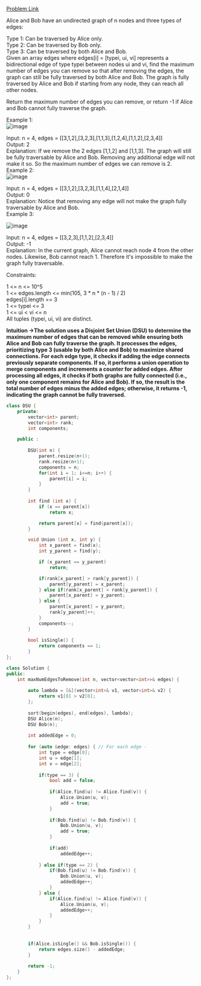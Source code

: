 [Problem Link](https://leetcode.com/problems/remove-max-number-of-edges-to-keep-graph-fully-traversable/description/?envType=daily-question&envId=2024-06-30)<br>

Alice and Bob have an undirected graph of n nodes and three types of edges:<br>

Type 1: Can be traversed by Alice only.<br>
Type 2: Can be traversed by Bob only.<br>
Type 3: Can be traversed by both Alice and Bob.<br>
Given an array edges where edges[i] = [typei, ui, vi] represents a bidirectional edge of type typei between nodes ui and vi, find the maximum number of edges you can remove so that after removing the edges, the graph can still be fully traversed by both Alice and Bob. The graph is fully traversed by Alice and Bob if starting from any node, they can reach all other nodes.<br>

Return the maximum number of edges you can remove, or return -1 if Alice and Bob cannot fully traverse the graph.<br>

 

Example 1:<br>
![image](https://github.com/akscpp/Leetcode-POTD/assets/129672950/07a56be2-7701-492f-98cc-b7ec4067be61)



Input: n = 4, edges = [[3,1,2],[3,2,3],[1,1,3],[1,2,4],[1,1,2],[2,3,4]]<br>
Output: 2<br>
Explanation: If we remove the 2 edges [1,1,2] and [1,1,3]. The graph will still be fully traversable by Alice and Bob. Removing any additional edge will not make it so. So the maximum number of edges we can remove is 2.<br>
Example 2:<br>
![image](https://github.com/akscpp/Leetcode-POTD/assets/129672950/26b674ba-0602-47f0-a0c9-d542d7982042)



Input: n = 4, edges = [[3,1,2],[3,2,3],[1,1,4],[2,1,4]]<br>
Output: 0<br>
Explanation: Notice that removing any edge will not make the graph fully traversable by Alice and Bob.<br>
Example 3:<br>

![image](https://github.com/akscpp/Leetcode-POTD/assets/129672950/93b3f547-1c34-44a7-a3a1-0aaccb51ab5f)


Input: n = 4, edges = [[3,2,3],[1,1,2],[2,3,4]]<br>
Output: -1<br>
Explanation: In the current graph, Alice cannot reach node 4 from the other nodes. Likewise, Bob cannot reach 1. Therefore it's impossible to make the graph fully traversable.<br>
 

 

Constraints:<br>

1 <= n <= 10^5<br>
1 <= edges.length <= min(105, 3 * n * (n - 1) / 2)<br>
edges[i].length == 3<br>
1 <= typei <= 3<br>
1 <= ui < vi <= n<br>
All tuples (typei, ui, vi) are distinct.<br>

__Intuition ->The solution uses a Disjoint Set Union (DSU) to determine the maximum number of edges that can be removed while ensuring both Alice and Bob can fully traverse the graph. It processes the edges, prioritizing type 3 (usable by both Alice and Bob) to maximize shared connections. For each edge type, it checks if adding the edge connects previously separate components. If so, it performs a union operation to merge components and increments a counter for added edges. After processing all edges, it checks if both graphs are fully connected (i.e., only one component remains for Alice and Bob). If so, the result is the total number of edges minus the added edges; otherwise, it returns -1, indicating the graph cannot be fully traversed.__


```C++
class DSU {
    private:
        vector<int> parent;
        vector<int> rank;
        int components;

    public : 
        
        DSU(int n) {
            parent.resize(n+1);
            rank.resize(n+1);
            components = n;
            for(int i = 1; i<=n; i++) {
                parent[i] = i;
            }
        }
    
        int find (int x) {
            if (x == parent[x]) 
                return x;

            return parent[x] = find(parent[x]);
        }

        void Union (int x, int y) {
            int x_parent = find(x);
            int y_parent = find(y);

            if (x_parent == y_parent) 
                return;

            if(rank[x_parent] > rank[y_parent]) {
                parent[y_parent] = x_parent;
            } else if(rank[x_parent] < rank[y_parent]) {
                parent[x_parent] = y_parent;
            } else {
                parent[x_parent] = y_parent;
                rank[y_parent]++;
            }
            components--;
        }
    
        bool isSingle() {
            return components == 1;
        }
};

class Solution {
public:
    int maxNumEdgesToRemove(int n, vector<vector<int>>& edges) {
        
        auto lambda = [&](vector<int>& v1, vector<int>& v2) {
            return v1[0] > v2[0];
        };
        
        sort(begin(edges), end(edges), lambda);
        DSU Alice(n);
        DSU Bob(n);
        
        int addedEdge = 0;
        
        for (auto &edge: edges) { // For each edge -
            int type = edge[0];
            int u = edge[1];
            int v = edge[2];
            
            if(type == 3) {
                bool add = false;
                
                if(Alice.find(u) != Alice.find(v)) {
                    Alice.Union(u, v);
                    add = true;
                }
                
                if(Bob.find(u) != Bob.find(v)) {
                    Bob.Union(u, v);
                    add = true;
                }
                
                if(add)
                    addedEdge++;
                
            } else if(type == 2) {
                if(Bob.find(u) != Bob.find(v)) {
                    Bob.Union(u, v);
                    addedEdge++;
                }
            } else {
                if(Alice.find(u) != Alice.find(v)) {
                    Alice.Union(u, v);
                    addedEdge++;
                }
            }
        }
        
        
        if(Alice.isSingle() && Bob.isSingle()) {
            return edges.size() - addedEdge;
        }
        
        return -1;
    }
};

```

